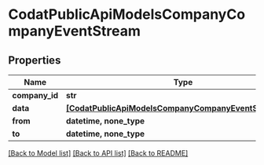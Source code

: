 # CodatPublicApiModelsCompanyCompanyEventStream


## Properties
Name | Type | Description | Notes
------------ | ------------- | ------------- | -------------
**company_id** | **str** |  | 
**data** | [**[CodatPublicApiModelsCompanyCompanyEventStreamItem]**](CodatPublicApiModelsCompanyCompanyEventStreamItem.md) |  | 
**from** | **datetime, none_type** |  | [optional] 
**to** | **datetime, none_type** |  | [optional] 

[[Back to Model list]](../README.md#documentation-for-models) [[Back to API list]](../README.md#documentation-for-api-endpoints) [[Back to README]](../README.md)


